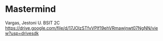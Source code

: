 # Mastermind
Vargas, Jestoni U.
BSIT 2C
https://drive.google.com/file/d/17JOlzSTfvVPlf19ehVRmawjnwt07NgNN/view?usp=drivesdk
